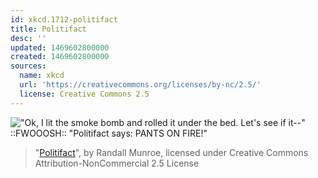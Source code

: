 ```yaml
---
id: xkcd.1712-politifact
title: Politifact
desc: ''
updated: 1469602800000
created: 1469602800000
sources:
  name: xkcd
  url: 'https://creativecommons.org/licenses/by-nc/2.5/'
  license: Creative Commons 2.5
---
```

!["Ok, I lit the smoke bomb and rolled it under the bed. Let's see if it--" ::FWOOOSH:: "Politifact says: PANTS ON FIRE!"](https://imgs.xkcd.com/comics/politifact.png)
> "[Politifact](https://xkcd.com/1712/)", by Randall Munroe, licensed under Creative Commons Attribution-NonCommercial 2.5 License
